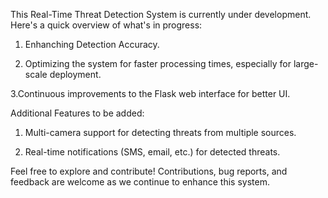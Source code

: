 This Real-Time Threat Detection System is currently under development.
Here's a quick overview of what's in progress:

1. Enhanching Detection Accuracy.
   
2. Optimizing the system for faster processing times, especially for large-scale deployment.

3.Continuous improvements to the Flask web interface for better UI.



Additional Features to be added:

1. Multi-camera support for detecting threats from multiple sources.

2. Real-time notifications (SMS, email, etc.) for detected threats.




Feel free to explore and contribute! Contributions, bug reports, and feedback are welcome as we continue to enhance this system.
